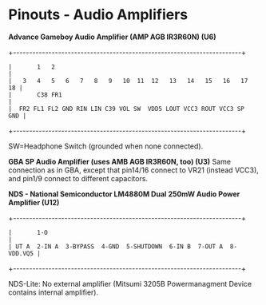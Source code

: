 # Pinouts - Audio Amplifiers


**Advance Gameboy Audio Amplifier (AMP AGB IR3R60N) (U6)**

+-----------------------------------------------------------------------+
```
|       1   2                                                           |
|   3   4   5   6   7   8   9   10  11  12   13   14   15   16   17  18 |
|       C38 FR1                                                         |
|  FR2 FL1 FL2 GND RIN LIN C39 VOL SW  VDD5 LOUT VCC3 ROUT VCC3 SP  GND |
```
+-----------------------------------------------------------------------+

SW=Headphone Switch (grounded when none connected).

**GBA SP Audio Amplifier (uses AMB AGB IR3R60N, too) (U3)**
Same connection as in GBA, except that pin14/16 connect to VR21 (instead
VCC3), and pin1/9 connect to different capacitors.

**NDS - National Semiconductor LM4880M Dual 250mW Audio Power Amplifier
(U12)**

+-----------------------------------------------------------------------+
```
|       1-O                                                             |
| UT A  2-IN A  3-BYPASS  4-GND  5-SHUTDOWN  6-IN B  7-OUT A  8-VDD.VQ5 |
```
+-----------------------------------------------------------------------+

NDS-Lite: No external amplifier (Mitsumi 3205B Powermanagment Device
contains internal amplifier).




